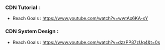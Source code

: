### CDN Tutorial :
* Reach Goals : https://www.youtube.com/watch?v=wwtAx6KA-xY

### CDN System Design :
* Reach Goals : https://www.youtube.com/watch?v=dzzPP87zUq4&t=0s
